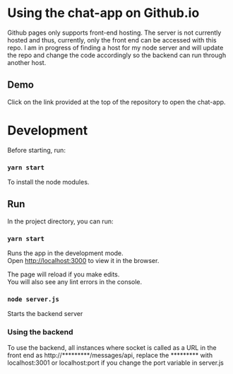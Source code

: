# Using the chat-app on Github.io

Github pages only supports front-end hosting. The server is not currently hosted and thus, currently, only the front end can be accessed with this repo. I am in progress of finding a host for my node server and will update the repo and change the code accordingly so the backend can run through another host.

## Demo
Click on the link provided at the top of the repository to open the chat-app.

# Development

Before starting, run:

### `yarn start`

To install the node modules.

## Run

In the project directory, you can run:

### `yarn start`

Runs the app in the development mode.<br>
Open [http://localhost:3000](http://localhost:3000) to view it in the browser.

The page will reload if you make edits.<br>
You will also see any lint errors in the console.

### `node server.js`

Starts the backend server

### Using the backend

To use the backend, all instances where socket is called as a URL in the front end as http://*********/messages/api, replace the ********* with localhost:3001 or localhost:port if you change the port variable in server.js 

